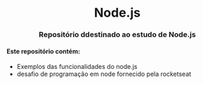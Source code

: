 <h1 align="center"> Node.js</h1>
<h3 align="center">Repositório ddestinado ao estudo de Node.js</h3>

<h4>Este repositório contém:</h4>


- Exemplos das funcionalidades do node.js
- desafio de programação em node fornecido pela rocketseat

